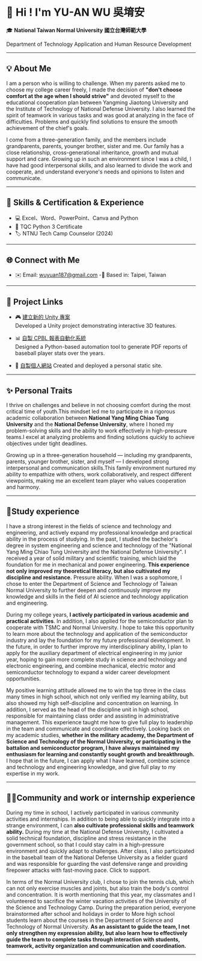 # 👋 Hi ! I'm YU-AN WU 吳堉安

🎓 **National Taiwan Normal University**   **國立台灣師範大學** 

Department of Technology Application and Human Resource Development

---

## 💡 About Me

I am a person who is willing to challenge. When my parents asked me to choose my college career freely, I made the decision of  **"don't choose comfort at the age when I should strive"** and devoted myself to the educational cooperation plan between Yangming Jiaotong University and the Institute of Technology of National Defense University. I also learned the spirit of teamwork in various tasks and was good at analyzing in the face of difficulties. Problems and quickly find solutions to ensure the smooth achievement of the chief's goals.

I come from a three-generation family, and the members include grandparents, parents, younger brother, sister and me. Our family has a close relationship, cross-generational inheritance, growth and mutual support and care. Growing up in such an environment since I was a child, I have had good interpersonal skills, and also learned to divide the work and cooperate, and understand everyone's needs and opinions to listen and communicate.


---

## 🧠 Skills & Certification & Experience

- 💻 Excel、Word、PowerPoint、Canva and Python  
- 📜 TQC Python 3 Certificate
- 🏷️ NTNU Tech Camp Counselor (2024)
---

## 🌐 Connect with Me

- ✉️ Email: wuyuan187@gmail.com
-📍 Based in: Taipei, Taiwan

---

## 📁 Project Links

- 🎮 [建立新的 Unity 專案](https://github.com/Morris-Wu/Unity-NTNU)  
  Developed a Unity project demonstrating interactive 3D features.

- 📊 [自製 CPBL 報表自動化系統](https://github.com/Morris-Wu/Data)  
  Designed a Python-based automation tool to generate PDF reports of baseball player stats over the years.

- 📝 [自製個人網站](https://github.com/Morris-Wu/YU-AN-WU/blob/main/%E5%80%8B%E4%BA%BA%E7%B6%B2%E7%AB%99%E5%B0%81%E9%9D%A2.png)
  Created and deployed a personal static site.

---

## ✨ Personal Traits

I thrive on challenges and believe in not choosing comfort during the most critical time of youth.This mindset led me to participate in a rigorous academic collaboration between **National Yang Ming Chiao Tung University** and the **National Defense University**, where I honed my problem-solving skills and the ability to work effectively in high-pressure teams.I excel at analyzing problems and finding solutions quickly to achieve objectives under tight deadlines.

Growing up in a three-generation household — including my grandparents, parents, younger brother, sister, and myself — I developed strong interpersonal and communication skills.This family environment nurtured my ability to empathize with others, work collaboratively, and respect different viewpoints, making me an excellent team player who values cooperation and harmony.

---

## 🌱Study experience

I have a strong interest in the fields of science and technology and engineering, and actively expand my professional knowledge and practical ability in the process of studying. In the past, I studied the bachelor's degree in system engineering and science and technology of the "National Yang Ming Chiao Tung University and the National Defense University". I received a year of solid military and scientific training, which laid the foundation for me in mechanical and power engineering. **This experience not only improved my theoretical literacy, but also cultivated my discipline and resistance.** Pressure ability. When I was a sophomore, I chose to enter the Department of Science and Technology of Taiwan Normal University to further deepen and continuously improve my knowledge and skills in the field of AI science and technology application and engineering.

During my college years, **I actively participated in various academic and practical activities**. In addition, I also applied for the semiconductor plan to cooperate with TSMC and Normal University. I hope to take this opportunity to learn more about the technology and application of the semiconductor industry and lay the foundation for my future professional development. In the future, in order to further improve my interdisciplinary ability, I plan to apply for the auxiliary department of electrical engineering in my junior year, hoping to gain more complete study in science and technology and electronic engineering, and combine mechanical, electric motor and semiconductor technology to expand a wider career development opportunities.

My positive learning attitude allowed me to win the top three in the class many times in high school, which not only verified my learning ability, but also showed my high self-discipline and concentration on learning. In addition, I served as the head of the discipline unit in high school, responsible for maintaining class order and assisting in administrative management. This experience taught me how to give full play to leadership in the team and communicate and coordinate effectively. Looking back on my academic studies, **whether in the military academy, the Department of Science and Technology of the Normal University, or participating in the battalion and semiconductor program, I have always maintained my enthusiasm for learning and constantly sought growth and breakthrough.**   I hope that in the future, I can apply what I have learned, combine science and technology and engineering knowledge, and give full play to my expertise in my work.

---

## 🧑‍💻Community and work or internship experience

During my time in school, I actively participated in various community activities and internships. In addition to being able to quickly integrate into a strange environment, I can **also cultivate professional skills and teamwork ability.** During my time at the National Defense University, I cultivated a solid technical foundation, discipline and stress resistance in the government school, so that I could stay calm in a high-pressure environment and quickly adapt to challenges. After class, I also participated in the baseball team of the National Defense University as a fielder guard and was responsible for guarding the vast defensive range and providing firepower attacks with fast-moving pace. Click to support.

In terms of the Normal University club, I chose to join the tennis club, which can not only exercise muscles and joints, but also train the body's control and concentration. It is worth mentioning that this year, my classmates and I volunteered to sacrifice the winter vacation activities of the University of the Science and Technology Camp. During the preparation period, everyone brainstormed after school and holidays in order to More high school students learn about the courses in the Department of Science and Technology of Normal University. **As an assistant to guide the team, I not only strengthen my expression ability, but also learn how to effectively guide the team to complete tasks through interaction with students, teamwork, activity organization and communication and coordination.**

---




  
